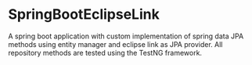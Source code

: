 # SpringBootEclipseLink
A spring boot application with custom implementation of spring data JPA methods using entity manager and eclipse link as JPA provider. 
All repository methods are tested using the TestNG framework.
